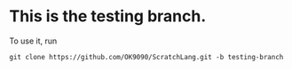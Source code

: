 # This is the testing branch.
To use it, run
```
git clone https://github.com/OK9090/ScratchLang.git -b testing-branch
```